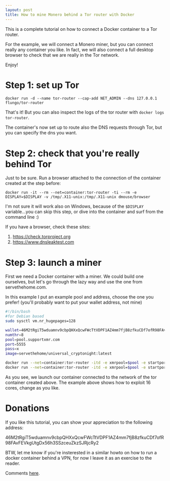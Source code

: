 ```yaml
---
layout: post
title: How to mine Monero behind a Tor router with Docker
---
```



This is a complete tutorial on how to connect a Docker container to a Tor router.

For the example, we will connect a Monero miner, but you can connect really any container you like. In fact, we will also connect a full desktop browser to check that we are really in the Tor network.

Enjoy!

# Step 1: set up Tor

    docker run -d --name tor-router --cap-add NET_ADMIN --dns 127.0.0.1 flungo/tor-router
    
That's it! But you can also inspect the logs of the tor router with `docker logs tor-router`.

The container's now set up to route also the DNS requests through Tor, but you can specify the dns you want.

# Step 2: check that you're really behind Tor

Just to be sure. Run a browser attached to the connection of the container created at the step before:

    docker run -it --rm --net=container:tor-router -ti --rm -e DISPLAY=$DISPLAY -v /tmp/.X11-unix:/tmp/.X11-unix dmouse/browser
    
I'm not sure it will work also on Windows, because of the `$DISPLAY` variable...you can skip this step, or dive into the container and surf from the command line :)

If you have a browser, check these sites:

1. https://check.torproject.org
2. https://www.dnsleaktest.com
    
# Step 3: launch a miner

First we need a Docker container with a miner. We could build one ourselves, but let's go through the lazy way and use the one from servethehome.com.

In this example I put an example pool and address, choose the one you prefer! (you'll probably want to put your wallet address, not mine)

```bash
#!/bin/bash
#for Debian based
sudo sysctl vm.nr_hugepages=128

wallet=46M2tRgiT5wduamnv9cbpQHXxQcwFWcTtVDPF1AZ4mm7fjB8zfkuCDf7ofR98FAvFEVkgUtgDx56h3SSzceuZkzSJRjcRy2
numthr=8
pool=pool.supportxmr.com
port=5555
pass=x
image=servethehome/universal_cryptonight:latest

docker run --net=container:tor-router -itd -e xmrpool=$pool -e startport=$port -e username=$wallet -e pass=$pass -e numthreads=$numthr --cpuset-cpus="0-7" $image
docker run --net=container:tor-router -itd -e xmrpool=$pool -e startport=$port -e username=$wallet -e pass=$pass -e numthreads=$numthr --cpuset-cpus="8-15" $image

```

As you see, we launch our container connected to the network of the tor container created above. The example above shows how to exploit 16 cores, change as you like.
    
# Donations

If you like this tutorial, you can show your appreciation to the following address:

46M2tRgiT5wduamnv9cbpQHXxQcwFWcTtVDPF1AZ4mm7fjB8zfkuCDf7ofR98FAvFEVkgUtgDx56h3SSzceuZkzSJRjcRy2

BTW, let me know if you're insterested in a similar howto on how to run a docker container behind a VPN, for now I leave it as an exercise to the reader.

Comments [here](https://github.com/mine-monero/mine-monero.github.io/issues).

